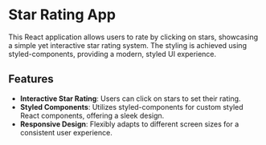 # Star Rating App

This React application allows users to rate by clicking on stars, showcasing a simple yet interactive star rating system. The styling is achieved using styled-components, providing a modern, styled UI experience. 

## Features

- **Interactive Star Rating**: Users can click on stars to set their rating.
- **Styled Components**: Utilizes styled-components for custom styled React components, offering a sleek design.
- **Responsive Design**: Flexibly adapts to different screen sizes for a consistent user experience.
